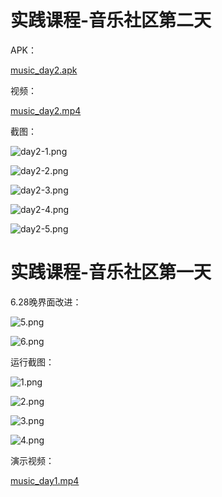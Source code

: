 
# 实践课程-⾳乐社区第二天

APK：

[music_day2.apk](APK/music_day2.apk)

视频：

[music_day2.mp4](media/music_day2.mp4)


截图：

![day2-1.png](media/day2-1.png)

![day2-2.png](media/day2-2.png)

![day2-3.png](media/day2-3.png)

![day2-4.png](media/day2-4.png)

![day2-5.png](media/day2-5.png)

# 实践课程-⾳乐社区第⼀天


6.28晚界面改进：

![5.png](media/5.png)

![6.png](media/6.png)

运行截图：

![1.png](media/1.png)

![2.png](media/2.png)

![3.png](media/3.png)

![4.png](media/4.png)




演示视频：

[music_day1.mp4](media/music_day1.mp4)








